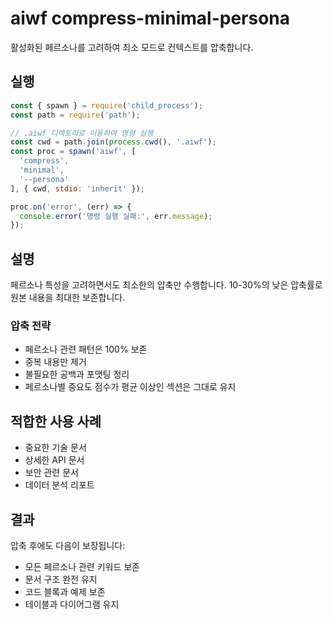 # aiwf compress-minimal-persona

활성화된 페르소나를 고려하여 최소 모드로 컨텍스트를 압축합니다.

## 실행

```javascript
const { spawn } = require('child_process');
const path = require('path');

// .aiwf 디렉토리로 이동하여 명령 실행
const cwd = path.join(process.cwd(), '.aiwf');
const proc = spawn('aiwf', [
  'compress',
  'minimal',
  '--persona'
], { cwd, stdio: 'inherit' });

proc.on('error', (err) => {
  console.error('명령 실행 실패:', err.message);
});
```

## 설명

페르소나 특성을 고려하면서도 최소한의 압축만 수행합니다. 10-30%의 낮은 압축률로 원본 내용을 최대한 보존합니다.

### 압축 전략

- 페르소나 관련 패턴은 100% 보존
- 중복 내용만 제거
- 불필요한 공백과 포맷팅 정리
- 페르소나별 중요도 점수가 평균 이상인 섹션은 그대로 유지

## 적합한 사용 사례

- 중요한 기술 문서
- 상세한 API 문서
- 보안 관련 문서
- 데이터 분석 리포트

## 결과

압축 후에도 다음이 보장됩니다:
- 모든 페르소나 관련 키워드 보존
- 문서 구조 완전 유지
- 코드 블록과 예제 보존
- 테이블과 다이어그램 유지